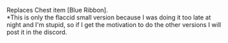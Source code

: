 Replaces Chest item [Blue Ribbon].   
*This is only the flaccid small version because I was doing it too late at night and I'm stupid, so if I get the motivation to do the other versions I will post it in the discord.
